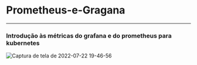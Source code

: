 # Prometheus-e-Gragana
---

### Introdução às métricas do grafana e do prometheus para kubernetes


![Captura de tela de 2022-07-22 19-46-56](https://user-images.githubusercontent.com/102867453/180577831-d5085a66-8c44-46ed-846d-fa43408472c3.png)
